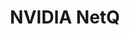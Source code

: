 ---
title: NVIDIA NetQ
layout: pdf
product: Cumulus NetQ
type: pdf
bookhidden: true
version: "4.14"
imgData: cumulus-netq
siteSlug: cumulus-netq
pdfhidden: true

---
